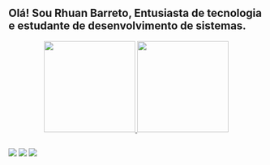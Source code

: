 ## Olá! Sou Rhuan Barreto, Entusiasta de tecnologia e estudante de desenvolvimento de sistemas.

<div align="center">
  <a href="https://github.com/RhuanBarret0">
  <img height="180em" src="https://github-readme-stats.vercel.app/api?username=RhuanBarret0&show_icons=true&theme=dark&include_all_commits=true&count_private=true"/>
  <img height="180em" src="https://github-readme-stats.vercel.app/api/top-langs/?username=RhuanBarret0&layout=compact&langs_count=7&theme=dark"/>
</div>
  
  <div> 
    
##

  <a href="https://instagram.com/rhuanbarret0" target="_blank"><img src="https://img.shields.io/badge/-Instagram-%23E4405F?style=for-the-badge&logo=instagram&logoColor=white" target="_blank"></a>
  <a href = "mailto:rhuanbarreto@outlook"><img src="https://img.shields.io/badge/-Gmail-%23333?style=for-the-badge&logo=gmail&logoColor=white" target="_blank"></a>
  <a href="https://www.linkedin.com/in/rhuan-barreto/" target="_blank"><img src="https://img.shields.io/badge/-LinkedIn-%230077B5?style=for-the-badge&logo=linkedin&logoColor=white" target="_blank"></a> 
 
